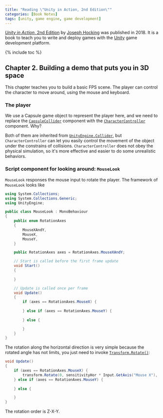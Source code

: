 ```yaml
---
title: "Reading \"Unity in Action, 2nd Edition\""
categories: [Book Notes]
tags: [unity, game engine, game development]
---
```


[*Unity in Action*, 2nd Edition](https://www.manning.com/books/unity-in-action-second-edition) by [Joseph Hocking](http://www.newarteest.com/) was published in 2018. It is a book to teach you to write and deploy games with the [Unity](https://unity.com/) game development platform.

{% include toc %}

## Chapter 2. Building a demo that puts you in 3D space

This chapter teaches you to build a basic FPS scene. The player can control the character to move around, using the mouse and keyboard.

### The player

We use a Capsule game object to represent the player here, and we need to replace the [`CapsuleCollider`](https://docs.unity3d.com/ScriptReference/CapsuleCollider.html) component with the [`CharacterController`](https://docs.unity3d.com/ScriptReference/CharacterController.html) component. Why?

Both of them are inherited from [`UnityEngine.Collider`](https://docs.unity3d.com/ScriptReference/Collider.html), but `CharacterController` can let you easily control the movement of the object under the constrains of collisions. `CharacterController` does not obey the physical simulation, so it's more effective and easier to do some unrealistic behaviors.

### Script component for looking around: `MouseLook`

`MouseLook` responses the mouse input to rotate the player. The framework of `MouseLook` looks like

```c#
using System.Collections;
using System.Collections.Generic;
using UnityEngine;

public class MouseLook : MonoBehaviour
{
    public enum RotationAxes 
    {
        MouseXAndY,
        MouseX,
        MouseY,
    }

    public RotationAxes axes = RotationAxes.MouseXAndY;

    // Start is called before the first frame update
    void Start()
    {
        
    }

    // Update is called once per frame
    void Update()
    {
        if (axes == RotationAxes.MouseX) {
            
        } else if (axes == RotationAxes.MouseY) {
        
        } else {

        }
    }
}
```

The rotation along the horizontal direction is very simple because the rotated angle has not limits, you just need to invoke [`Transform.Rotate()`](https://docs.unity3d.com/ScriptReference/Transform.Rotate.html):

```c#
void Update()
{
    if (axes == RotationAxes.MouseX) {
        transform.Rotate(0, sensitivityHor * Input.GetAxis("Mouse X"), 0);
    } else if (axes == RotationAxes.MouseY) {
    
    } else {

    }
}
```

The rotation order is Z-X-Y.
